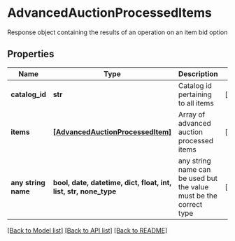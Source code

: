 # AdvancedAuctionProcessedItems

Response object containing the results of an operation on an item bid option

## Properties
Name | Type | Description | Notes
------------ | ------------- | ------------- | -------------
**catalog_id** | **str** | Catalog id pertaining to all items | [optional] 
**items** | [**[AdvancedAuctionProcessedItem]**](AdvancedAuctionProcessedItem.md) | Array of advanced auction processed items | [optional] 
**any string name** | **bool, date, datetime, dict, float, int, list, str, none_type** | any string name can be used but the value must be the correct type | [optional]

[[Back to Model list]](../README.md#documentation-for-models) [[Back to API list]](../README.md#documentation-for-api-endpoints) [[Back to README]](../README.md)


